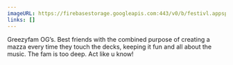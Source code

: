 ```yaml
---
imageURL: https://firebasestorage.googleapis.com:443/v0/b/festivl.appspot.com/o/userContent%2F3EBB7424-AF19-4AC8-B6B8-ED45B09EC3EF.png?alt=media&token=353c83c5-fce3-4e67-9e46-0807f36d852f
links: []
---
```

Greezyfam OG’s.  Best friends with the combined purpose of creating a mazza every time they touch the decks, keeping it fun and all about the music. The fam is too deep. Act like u know!